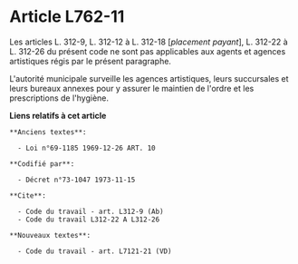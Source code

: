 # Article L762-11

Les articles L. 312-9, L. 312-12 à L. 312-18 [*placement payant*], L. 312-22 à L. 312-26 du présent code ne sont pas
applicables aux agents et agences artistiques régis par le présent paragraphe.

L'autorité municipale surveille les agences artistiques, leurs succursales et leurs bureaux annexes pour y assurer le
maintien de l'ordre et les prescriptions de l'hygiène.

**Liens relatifs à cet article**

	**Anciens textes**:

	  - Loi n°69-1185 1969-12-26 ART. 10

	**Codifié par**:

	  - Décret n°73-1047 1973-11-15

	**Cite**:

	  - Code du travail - art. L312-9 (Ab)
	  - Code du travail L312-22 A L312-26

	**Nouveaux textes**:

	  - Code du travail - art. L7121-21 (VD)
